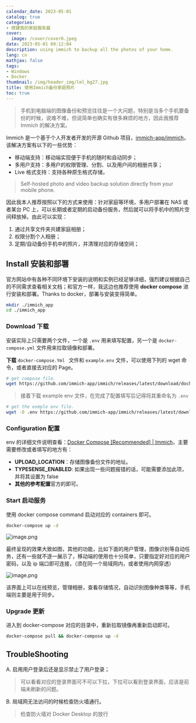 ```yaml
---
calendar_date: 2023-05-01
catalog: true
categories:
- 搭建我的家庭服务器
cover:
  image: /cover/cover0.jpeg
date: 2023-05-01 09:12:04
description: using immich to backup all the photos of your home.
lang: cn
mathjax: false
tags:
- Windows
- Docker
thumbnail: /img/header_img/lml_bg27.jpg
title: 使用Immich备份家庭照片
toc: true
---
```


> 手机到电脑端的图像备份和预览往往是一个大问题，特别是当多个手机要备份的时候，说难不难，但说简单也确实有很多麻烦的地方，因此我推荐 Immich 的解决方案。

Immich 是一个基于个人开发者开发的开源 Github 项目，[immich-app/immich](https://github.com/immich-app/immich)，该解决方案有以下的一些优势：

- 移动端支持：移动端实现便于手机的随时和自动同步；
- 多用户支持：多用户的权限管理、分割、以及用户间的相册共享；
- Live 格式支持：支持各种原生格式存储，

> Self-hosted photo and video backup solution directly from your mobile phone. 

因此我本人推荐按照以下的方式来使用：针对家庭等环境，多用户部署在 NAS 或者某台 PC 上，可以长期或者定期的启动备份服务，然后就可以将手机中的照片空间释放掉。由此可以实现：

1. 通过共享文件夹共建家庭相册；
2. 权限分割个人相册；
3. 定期/自动备份手机中的照片，并清理对应的存储空间；



## Install 安装和部署

官方网站中有各种不同环境下安装的说明和实例已经足够详细，强烈建议根据自己的不同需求查看相关文档；和官方一样，我这边也推荐使用 **docker compose** 进行安装和部署。Thanks to docker，部署与安装变得简单。

```bash
mkdir ./immich_app
cd ./immich_app
```

### Download 下载

安装实际上只需要两个文件，一个是 `.env` 用来填写配置，另一个是 `docker-compose.yml` 文件用来拉取镜像和部署。

**下载** `docker-compose.Yml ` 文件和 ` example.env ` 文件，可以使用下列的 wget 命令，或者直接去对应的 Page。

```bash
# get compose file.
wget https://github.com/immich-app/immich/releases/latest/download/docker-compose.yml
```

> 接着下载 example env 文件，在完成了配置填写后记得将其重命名为 `.env`

```bash
# get the exmple env file.
wget -O .env https://github.com/immich-app/immich/releases/latest/download/example.env
```

### Configuration 配置

env 的详细文件说明查看：[Docker Compose [Recommended] | Immich]( https://immich.app/docs/install/docker-compose )，主要需要修改或者填写的地方有：

-  **UPLOAD_LOCATION**：存储图像备份文件的地址。
- **TYPESENSE_ENABLED**: 如果出现一些问题报错的话，可能需要添加此项，并将其设置为 false
- **其他的参考配置**官方的即可。

### Start 启动服务

使用 docker compose command 启动对应的 containers 即可。

```bash
docker-compose up -d
```

![image.png](https://picture-bed-001-1310572365.cos.ap-guangzhou.myqcloud.com/3070PC/20230502191953.png)

最终呈现的效果大致如图，其他的功能，比如下面的用户管理，图像识别等自动任务，还有一些就不逐一展示了，移动端的使用也十分简单，只要指定好对应的用户密码，以及 ip 端口即可连接，（须在同一个局域网内，或者使用内网穿透）

![image.png](https://picture-bed-001-1310572365.cos.ap-guangzhou.myqcloud.com/3070PC/20230502192530.png)

该界面上可以在线预览，管理相册，查看存储情况，自动识别图像种类等等，手机端则主要是用于同步。

### Upgrade 更新

进入到 docker-compose 对应的目录中，重新拉取镜像再重新启动即可。

```bash
docker-compose pull && docker-compose up -d
```

## TroubleShooting

A. 启用用户登录后还是显示禁止了用户登录；

>可以看看对应的登录界面可不可以下拉，下拉可以看到登录界面，应该是前端未刷新的问题。 

B. 局域网无法访问的时候检查防火墙通行。

>  检查防火墙对 Docker Desktop 的放行